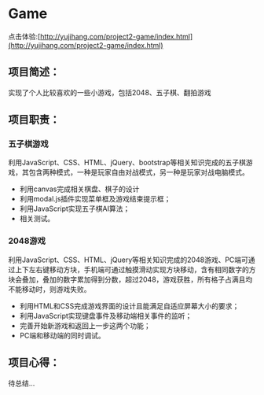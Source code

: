 # Game

点击体验:[http://yujihang.com/project2-game/index.html](http://yujihang.com/project2-game/index.html)

## 项目简述：
实现了个人比较喜欢的一些小游戏，包括2048、五子棋、翻拍游戏

## 项目职责：

### 五子棋游戏
利用JavaScript、CSS、HTML、jQuery、bootstrap等相关知识完成的五子棋游戏，其包含两种模式，一种是玩家自由对战模式，另一种是玩家对战电脑模式。
+ 利用canvas完成相关棋盘、棋子的设计
+ 利用modal.js插件实现菜单框及游戏结束提示框；
+ 利用JavaScript实现五子棋AI算法；
+ 相关测试。

### 2048游戏
利用JavaScript、CSS、HTML、jQuery等相关知识完成的2048游戏、PC端可通过上下左右键移动方块，手机端可通过触摸滑动实现方块移动，含有相同数字的方块会叠加，叠加的数字累加得到分数，超过2048，游戏获胜，所有格子占满且均不能移动时，则游戏失败。
+ 利用HTML和CSS完成游戏界面的设计且能满足自适应屏幕大小的要求；
+ 利用JavaScript实现键盘事件及移动端相关事件的监听；
+ 完善开始新游戏和返回上一步这两个功能；
+ PC端和移动端的同时调试。

## 项目心得：
待总结...